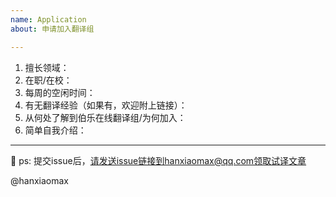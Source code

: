 ```yaml
---
name: Application
about: 申请加入翻译组

---
```


1.  擅长领域：
2. 在职/在校：
3. 每周的空闲时间：
4. 有无翻译经验（如果有，欢迎附上链接）：
5. 从何处了解到伯乐在线翻译组/为何加入：
6. 简单自我介绍：
-----------

ps: 提交issue后，请发送issue链接到hanxiaomax@qq.com领取试译文章

@hanxiaomax
